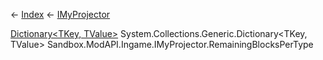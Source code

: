 ← [Index](Api-Index) ← [IMyProjector](Sandbox.ModAPI.Ingame.IMyProjector)

[Dictionary<TKey, TValue>](System.Collections.Generic.Dictionary`2) System.Collections.Generic.Dictionary<TKey, TValue> Sandbox.ModAPI.Ingame.IMyProjector.RemainingBlocksPerType
